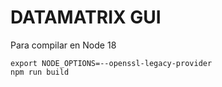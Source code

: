 # DATAMATRIX GUI

Para compilar en Node 18
```
export NODE_OPTIONS=--openssl-legacy-provider
npm run build
```
